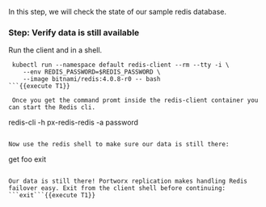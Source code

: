 In this step, we will check the state of our sample redis database.

### Step: Verify data is still available

Run the client and in a shell.
```
 kubectl run --namespace default redis-client --rm --tty -i \
    --env REDIS_PASSWORD=$REDIS_PASSWORD \
    --image bitnami/redis:4.0.8-r0 -- bash
```{{execute T1}}

 Once you get the command promt inside the redis-client container you can start the Redis cli.

 ```
 redis-cli -h px-redis-redis -a password
 ```{{execute T1}}

Now use the redis shell to make sure our data is still there:
```
get foo
exit
```{{execute T1}}

Our data is still there! Portworx replication makes handling Redis failover easy. Exit from the client shell before continuing: ```exit```{{execute T1}}
